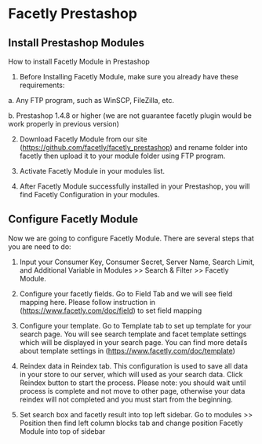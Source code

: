 Facetly Prestashop
==================

Install Prestashop Modules
-------------

How to install Facetly Module in Prestashop

1. Before Installing Facetly Module, make sure you already have these requirements:

a. Any FTP program, such as WinSCP, FileZilla, etc.

b. Prestashop 1.4.8 or higher (we are not guarantee facetly plugin would be work properly in previous version)

2. Download Facetly Module from our site (https://github.com/facetly/facetly_prestashop) and rename folder into facetly then upload it to your module folder using FTP program.

3. Activate Facetly Module in your modules list.

4. After Facetly Module successfully installed in your Prestashop, you will find Facetly Configuration in your modules.

Configure Facetly Module
-------------

Now we are going to configure Facetly Module. There are several steps that you are need to do:

1. Input your Consumer Key, Consumer Secret, Server Name, Search Limit, and Additional Variable in Modules >> Search & Filter >> Facetly Module.

2. Configure your facetly fields. Go to Field Tab and we will see field mapping here. Please follow instruction in (https://www.facetly.com/doc/field) to set field mapping

3. Configure your template. Go to Template tab to set up template for your search page. You will see search template and facet template settings which will be displayed in your search page. You can find more details about template settings in (https://www.facetly.com/doc/template)

4. Reindex data in Reindex tab. This configuration is used to save all data in your store to our server, which will used as your search data. Click Reindex button to start the process. Please note: you should wait until process is complete and not move to other page, otherwise your data reindex will not completed and you must start from the beginning.

5. Set search box and facetly result into top left sidebar. Go to modules >> Position then find left column blocks tab and change position Facetly Module into top of sidebar


